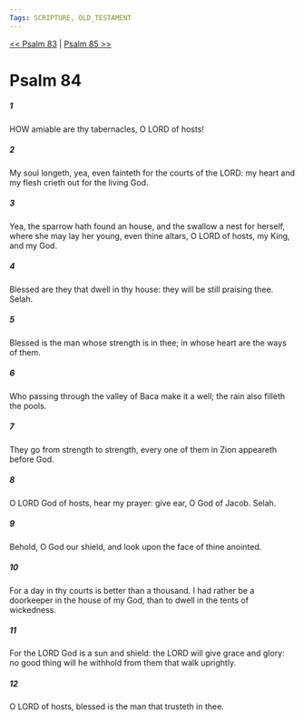 ```yaml
---
Tags: SCRIPTURE, OLD_TESTAMENT
---
```


[<< Psalm 83](OLD_TESTAMENT/19_Psalms/Psalm_83.md) | [Psalm 85 >>](OLD_TESTAMENT/19_Psalms/Psalm_85.md)

# Psalm 84

##### 1
 HOW amiable are thy tabernacles, O LORD of hosts!
##### 2
 My soul longeth, yea, even fainteth for the courts of the LORD: my heart and my flesh crieth out for the living God.
##### 3
 Yea, the sparrow hath found an house, and the swallow a nest for herself, where she may lay her young, even thine altars, O LORD of hosts, my King, and my God.
##### 4
 Blessed are they that dwell in thy house: they will be still praising thee.  Selah.
##### 5
 Blessed is the man whose strength is in thee; in whose heart are the ways of them.
##### 6
 Who passing through the valley of Baca make it a well; the rain also filleth the pools.
##### 7
 They go from strength to strength, every one of them in Zion appeareth before God.
##### 8
 O LORD God of hosts, hear my prayer: give ear, O God of Jacob.  Selah.
##### 9
 Behold, O God our shield, and look upon the face of thine anointed.
##### 10
 For a day in thy courts is better than a thousand.  I had rather be a doorkeeper in the house of my God, than to dwell in the tents of wickedness.
##### 11
 For the LORD God is a sun and shield: the LORD will give grace and glory: no good thing will he withhold from them that walk uprightly.
##### 12
 O LORD of hosts, blessed is the man that trusteth in thee.
